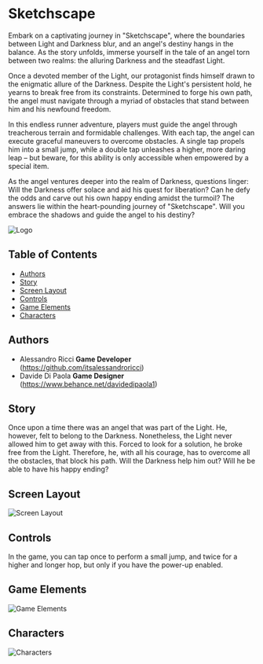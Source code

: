 # Sketchscape

Embark on a captivating journey in "Sketchscape", where the boundaries between Light and Darkness blur, and an angel's destiny hangs in the balance. As the story unfolds, immerse yourself in the tale of an angel torn between two realms: the alluring Darkness and the steadfast Light.

Once a devoted member of the Light, our protagonist finds himself drawn to the enigmatic allure of the Darkness. Despite the Light's persistent hold, he yearns to break free from its constraints. Determined to forge his own path, the angel must navigate through a myriad of obstacles that stand between him and his newfound freedom.

In this endless runner adventure, players must guide the angel through treacherous terrain and formidable challenges. With each tap, the angel can execute graceful maneuvers to overcome obstacles. A single tap propels him into a small jump, while a double tap unleashes a higher, more daring leap – but beware, for this ability is only accessible when empowered by a special item.

As the angel ventures deeper into the realm of Darkness, questions linger: Will the Darkness offer solace and aid his quest for liberation? Can he defy the odds and carve out his own happy ending amidst the turmoil? The answers lie within the heart-pounding journey of "Sketchscape". Will you embrace the shadows and guide the angel to his destiny?

![Logo](https://github.com/itsalessandroricci/Sketchscape/assets/120020257/58e3aa80-0561-441e-97c3-1455916dd2c2)


## Table of Contents

- [Authors](#authors)
- [Story](#story)
- [Screen Layout](#screen-layout)
- [Controls](#controls)
- [Game Elements](#game-elements)
- [Characters](#characters)

## Authors
- Alessandro Ricci
   **Game Developer** (https://github.com/itsalessandroricci)
- Davide Di Paola
  **Game Designer** (https://www.behance.net/davidedipaola1)

## Story
Once upon a time there was an angel that was part of the Light. 
He, however, felt to belong to the Darkness. 
Nonetheless, the Light  never allowed him to get away with this. 
Forced to look for a solution, he broke free from the Light. Therefore, he, with all his courage, has to overcome all the obstacles, that block his path.
Will the Darkness help him out? 
Will he be able to have his happy ending? 
## Screen Layout
![Screen Layout](https://github.com/itsalessandroricci/Sketchscape/assets/120020257/3f744c25-c178-498f-93ba-8cbb19c8526f)

## Controls
In the game, you can tap once to perform a small jump, and twice for a higher and longer hop, but only if you have the power-up enabled.
## Game Elements
![Game Elements](https://github.com/itsalessandroricci/Sketchscape/assets/120020257/4d73a2a9-f410-438c-9583-c22fa0a11da5)

## Characters
![Characters](https://github.com/itsalessandroricci/Sketchscape/assets/120020257/fd1c13d1-b663-450e-aaa1-9cec4922323d)
